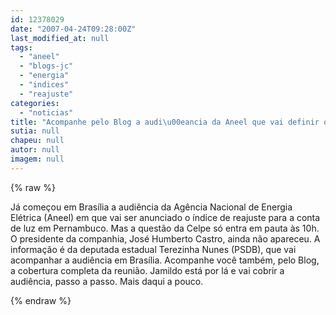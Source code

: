 ```yaml
---
id: 12378029
date: "2007-04-24T09:28:00Z"
last_modified_at: null
tags:
  - "aneel"
  - "blogs-jc"
  - "energia"
  - "indices"
  - "reajuste"
categories:
  - "noticias"
title: "Acompanhe pelo Blog a audi\u00eancia da Aneel que vai definir o \u00edndice de reajuste da conta de energia"
sutia: null
chapeu: null
autor: null
imagem: null
---
```

{% raw %}
<p>Já começou em Brasília a audiência da Agência Nacional de Energia Elétrica (Aneel) em que vai ser anunciado o índice de reajuste para a conta de luz em Pernambuco. Mas a questão da Celpe só entra em pauta às 10h. O presidente da companhia, José Humberto Castro, ainda não apareceu. A informação é da deputada estadual Terezinha Nunes (PSDB), que vai acompanhar a audiência em Brasília.&nbsp;Acompanhe você também, pelo Blog, a cobertura completa da reunião. Jamildo está por lá e vai cobrir a audiência, passo a passo. Mais daqui a pouco. </p>
{% endraw %}